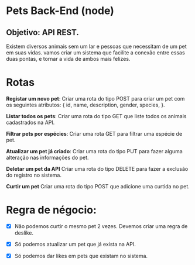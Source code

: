 # Pets Back-End (node)

## Objetivo: API REST.
  Existem diversos animais sem um lar e pessoas que necessitam de um pet em suas vidas.
  vamos criar um sistema que facilite a conexão entre essas duas pontas, e tornar a vida de ambos mais felizes.

# Rotas

**Registar um novo pet**: Criar uma rota do tipo POST para criar um pet com os seguintes atributos:
{ id, name, description, gender, species, }.

**Listar todos os pets**: Criar uma rota do tipo GET que liste todos os animais cadastrados na API.

**Filtrar pets por espécies**: Criar uma rota GET para filtrar uma espécie de pet. 

**Atualizar um pet já criado**: Criar uma rota do tipo PUT para fazer alguma alteração nas informações do pet.

**Deletar um pet da API** Criar uma rota do tipo DELETE para fazer a exclusão do registro no sistema.

**Curtir um pet** Criar uma rota do tipo POST que adicione uma curtida no pet.

# Regra de négocio:

  - [x] Não podemos curtir o mesmo pet 2 vezes. Devemos criar uma regra de deslike.
       
  - [x] Só podemos atualizar um pet que já exista na API.

  - [x] Só podemos dar likes em pets que existam no sistema.
